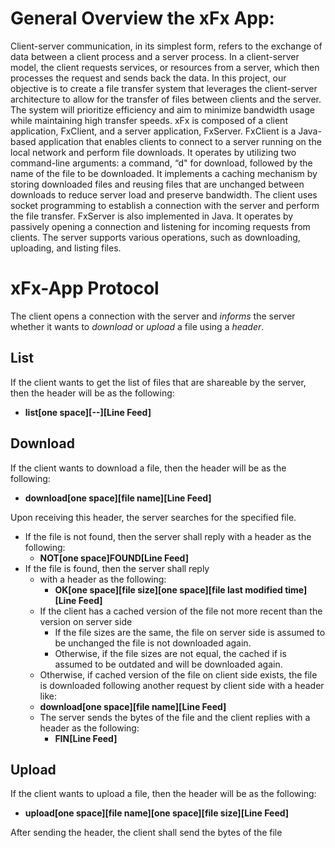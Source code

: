 # General Overview the xFx App:
Client-server communication, in its simplest form, refers to the exchange of data between a client process and a server process. In a client-server model, the client requests services, or resources from a server, which then processes the request and sends back the data. In this project, our objective is to create a file transfer system that leverages the client-server architecture to allow for the transfer of files between clients and the server. The system will prioritize efficiency and aim to minimize bandwidth usage while maintaining high transfer speeds.
xFx is composed of a client application, FxClient, and a server application, FxServer. FxClient is a Java-based application that enables clients to connect to a server running on the local network and perform file downloads. It operates by utilizing two command-line arguments: a command, “d" for download, followed by the name of the file to be downloaded. It implements a caching mechanism by storing downloaded files and reusing files that are unchanged between downloads to reduce server load and preserve bandwidth. The client uses socket programming to establish a connection with the server and perform the file transfer. FxServer is also implemented in Java. It operates by passively opening a connection and listening for incoming requests from clients. The server supports various operations, such as downloading, uploading, and listing files.

# xFx-App Protocol
The client opens a connection with the server and *informs* the server whether it wants to *download* or *upload* a file using a *header*.

## List
If the client wants to get the list of files that are shareable by the server, then the header will be as the following:
- **list[one space][--][Line Feed]**

## Download
If the client wants to download a file, then the header will be as the following:
- **download[one space][file name][Line Feed]**

Upon receiving this header, the server searches for the specified file.
- If the file is not found, then the server shall reply with a header as the following:
  - **NOT[one space]FOUND[Line Feed]**
- If the file is found, then the server shall reply
  - with a header as the following:
    - **OK[one space][file size][one space][file last modified time][Line Feed]**
  - If the client has a cached version of the file not more recent than the version on server side
    - If the file sizes are the same, the file on server side is assumed to be unchanged
        the file is not downloaded again.
    - Otherwise, if the file sizes are not equal, the cached if is assumed to be outdated and will be downloaded again.
  - Otherwise, if cached version of the file on client side exists, the file is downloaded following another request by client side with a header like:
  - **download[one space][file name][Line Feed]**
  - The server sends the bytes of the file and the client replies with a header as the following:
    - **FIN[Line Feed]**

## Upload
If the client wants to upload a file, then the header will be as the following:
- **upload[one space][file name][one space][file size][Line Feed]**

After sending the header, the client shall send the bytes of the file

